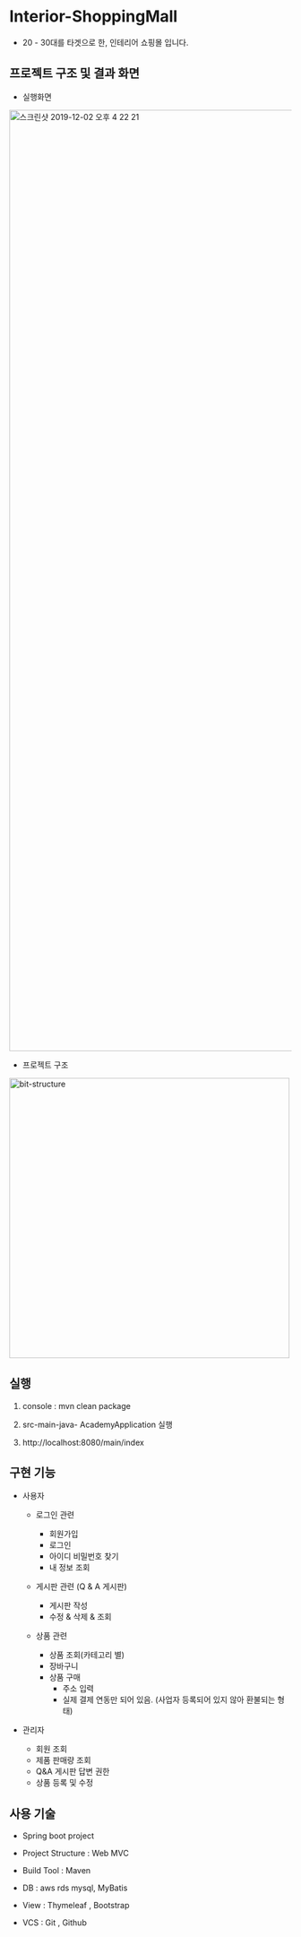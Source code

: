 # Interior-ShoppingMall
- 20 - 30대를 타겟으로 한, 인테리어 쇼핑몰 입니다. 
## 프로젝트 구조 및 결과 화면

- 실행화면

<div>
<img width="1680" alt="스크린샷 2019-12-02 오후 4 22 21" src="https://user-images.githubusercontent.com/49060374/69938614-1ba31c80-1521-11ea-8bf4-5ea4346094f4.png">

- 프로젝트 구조

<div>
<img width="500" alt="bit-structure" src="https://user-images.githubusercontent.com/49060374/69938605-1a71ef80-1521-11ea-91c1-2c7333a5d90e.png">
</div>


## 실행
1. console : mvn clean package

2. src-main-java- AcademyApplication 실행

3. http://localhost:8080/main/index
 
## 구현 기능
- 사용자

    - 로그인 관련
    
        - 회원가입  
        - 로그인
        - 아이디 비밀번호 찾기
        - 내 정보 조회
        
    - 게시판 관련 (Q & A 게시판)
     
        - 게시판 작성
        - 수정 & 삭제 & 조회
        
    - 상품 관련
    
        - 상품 조회(카테고리 별)
        - 장바구니
        - 상품 구매
            - 주소 입력
            - 실제 결제 연동만 되어 있음. (사업자 등록되어 있지 않아 환불되는 형태)

- 관리자

    - 회원 조회
    - 제품 판매량 조회
    - Q&A 게시판 답변 권한
    - 상품 등록 및 수정             
            
## 사용 기술

- Spring boot project 

- Project Structure : Web MVC 

- Build Tool : Maven

- DB : aws rds mysql, MyBatis

- View : Thymeleaf , Bootstrap

- VCS : Git , Github
